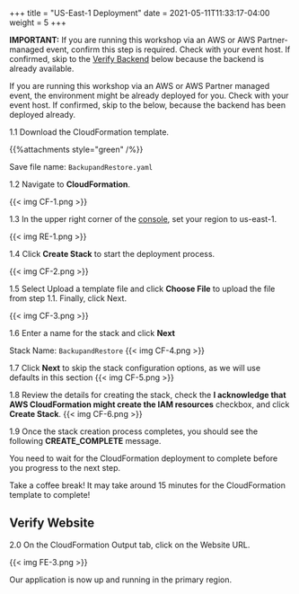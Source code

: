 +++
title = "US-East-1 Deployment"
date =  2021-05-11T11:33:17-04:00
weight = 5
+++

**IMPORTANT:** If you are running this workshop via an AWS or AWS Partner-managed event, confirm this step is required. Check with your event host. If confirmed, skip to the [Verify Backend](#VerifyBackend) below because the backend is already available.

 If you are running this workshop via an AWS or AWS Partner managed event, the environment might be already deployed for you. Check with your event host. If confirmed, skip to the  below, because the backend has been deployed already.

1.1 Download the CloudFormation template.

{{%attachments style="green" /%}}

Save file name: `BackupandRestore.yaml`

1.2 Navigate to **CloudFormation**.

{{< img CF-1.png >}}

1.3 In the upper right corner of the [console](https://us-east-1.console.aws.amazon.com/console), set your region to us-east-1.

{{< img RE-1.png >}}

1.4 Click **Create Stack** to start the deployment process.

{{< img CF-2.png >}}

1.5 Select Upload a template file and click **Choose File** to upload the file from step 1.1. Finally, click Next.

{{< img CF-3.png >}}

1.6 Enter a name for the stack and click **Next**

Stack Name: `BackupandRestore`
{{< img CF-4.png >}}

1.7 Click **Next** to skip the stack configuration options, as we will use defaults in this section
{{< img CF-5.png >}}

1.8 Review the details for creating the stack, check the **I acknowledge that AWS CloudFormation might create the IAM resources** checkbox, and click **Create Stack**.
{{< img CF-6.png >}}

1.9 Once the stack creation process completes, you should see the following **CREATE_COMPLETE** message.

You need to wait for the CloudFormation deployment to complete before you progress to the next step.

Take a coffee break! It may take around 15 minutes for the CloudFormation template to complete!

## Verify Website

2.0 On the CloudFormation Output tab, click on the Website URL.

{{< img FE-3.png >}}

Our application is now up and running in the primary region.
